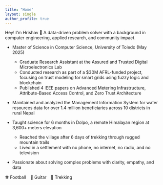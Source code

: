 ```yaml
---
title: "Home"
layout: single
author_profile: true
---
```


Hey! I'm Hrishav 👋
A data-driven problem solver with a background in computer engineering, applied research, and community impact.

-   Master of Science in Computer Science, University of Toledo (May 2025)
    -  Graduate Research Assistant at the Assured and Trusted Digital Microelectronics Lab
    -  Conducted research as part of a $30M AFRL-funded project, focusing on trust modeling for smart grids using fuzzy logic and blockchain
    -  Published 4 IEEE papers on Advanced Metering Infrastructure, Attribute-Based Access Control, and Zero Trust Architecture

-  Maintained and analyzed the Management Information System for water resources data for over 1.4 million beneficiaries across 10 districts in rural Nepal

-   Taught science for 6 months in Dolpo, a remote Himalayan region at 3,600+ meters elevation
    -  Reached the village after 6 days of trekking through rugged mountain trails
    -  Lived in a settlement with no phone, no internet, no radio, and no television

-  Passionate about solving complex problems with clarity, empathy, and data

⚽️ Football 🎸 Guitar 🥾 Trekking
